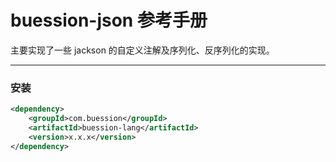 # buession-json 参考手册


主要实现了一些 jackson 的自定义注解及序列化、反序列化的实现。


---


### **安装**

```xml
<dependency>
    <groupId>com.buession</groupId>
    <artifactId>buession-lang</artifactId>
    <version>x.x.x</version>
</dependency>
```